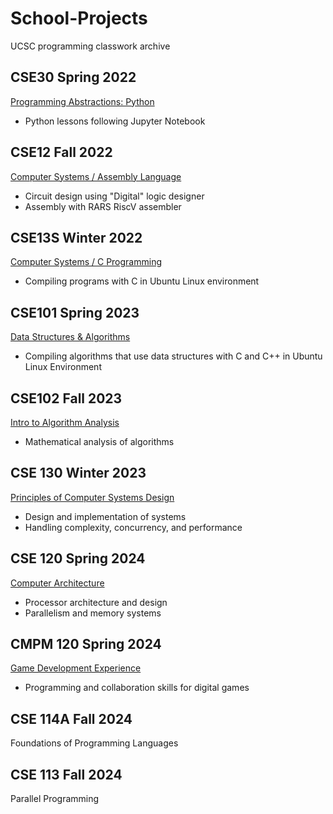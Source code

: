 # School-Projects
UCSC programming classwork archive

## CSE30 Spring 2022
[Programming Abstractions: Python](https://github.com/noel-ball/School-Projects/tree/main/CSE30)
- Python lessons following Jupyter Notebook

## CSE12 Fall 2022
[Computer Systems / Assembly Language](https://github.com/noel-ball/School-Projects/tree/main/CSE12)
- Circuit design using "Digital" logic designer
- Assembly with RARS RiscV assembler

## CSE13S Winter 2022
[Computer Systems / C Programming](https://github.com/noel-ball/School-Projects/tree/main/CSE13S)
- Compiling programs with C in Ubuntu Linux environment

## CSE101 Spring 2023
[Data Structures & Algorithms](https://github.com/noel-ball/School-Projects/tree/main/CSE101)
- Compiling algorithms that use data structures with C and C++ in Ubuntu Linux Environment

## CSE102 Fall 2023
[Intro to Algorithm Analysis](https://github.com/noel-ball/School-Projects/tree/main/CSE102)
- Mathematical analysis of algorithms

## CSE 130 Winter 2023
[Principles of Computer Systems Design](https://github.com/noel-ball/School-Projects/tree/main/CSE130)
- Design and implementation of systems
- Handling complexity, concurrency, and performance

## CSE 120 Spring 2024
[Computer Architecture](https://github.com/noel-ball/School-Projects/tree/main/CSE120)
- Processor architecture and design
- Parallelism and memory systems

## CMPM 120 Spring 2024
[Game Development Experience](https://github.com/noel-ball/School-Projects/tree/main/CMPM120)
- Programming and collaboration skills for digital games

## CSE 114A Fall 2024
Foundations of Programming Languages

## CSE 113 Fall 2024
Parallel Programming